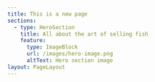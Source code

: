 ```yaml
---
title: This is a new page
sections:
  - type: HeroSection
    title: All about the art of selling fish
    feature:
      type: ImageBlock
      url: /images/hero-image.png
      altText: Hero section image
layout: PageLayout
---
```

